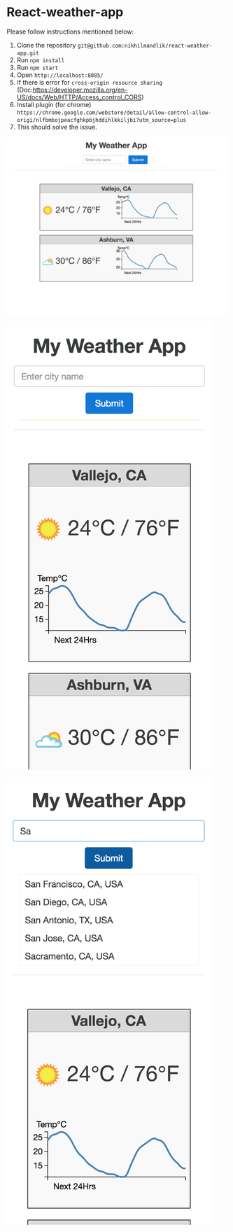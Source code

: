 # React-weather-app

Please follow instructions mentioned below:
1. Clone the repository `git@github.com:nikhilmandlik/react-weather-app.git`
2. Run `npm install`
3. Run `npm start`
4. Open `http://localhost:8085/`
5. If there is error for `cross-origin resource sharing` <br>
(Doc:https://developer.mozilla.org/en-US/docs/Web/HTTP/Access_control_CORS)
6. Install plugin (for chrome)
  `https://chrome.google.com/webstore/detail/allow-control-allow-origi/nlfbmbojpeacfghkpbjhddihlkkiljbi?utm_source=plus`
7. This should solve the issue.

![alt text](https://github.com/nikhilmandlik/react-weather-app/blob/master/Desktop.png)

![alt text](https://github.com/nikhilmandlik/react-weather-app/blob/master/Mobile.png)

![alt text](https://github.com/nikhilmandlik/react-weather-app/blob/master/Search-popup.png)
